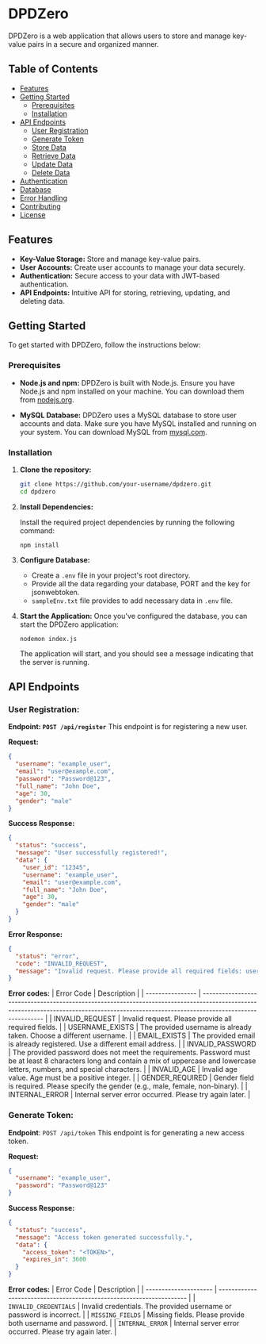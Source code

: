 # DPDZero

DPDZero is a web application that allows users to store and manage key-value pairs in a secure and organized manner.

## Table of Contents

- [Features](#features)
- [Getting Started](#getting-started)
  - [Prerequisites](#prerequisites)
  - [Installation](#installation)
- [API Endpoints](#api-endpoints)
  - [User Registration](#user-registration)
  - [Generate Token](#generate-token)
  - [Store Data](#store-data)
  - [Retrieve Data](#retrieve-data)
  - [Update Data](#update-data)
  - [Delete Data](#delete-data)
- [Authentication](#authentication)
- [Database](#database)
- [Error Handling](#error-handling)
- [Contributing](#contributing)
- [License](#license)

## Features

- **Key-Value Storage:** Store and manage key-value pairs.
- **User Accounts:** Create user accounts to manage your data securely.
- **Authentication:** Secure access to your data with JWT-based authentication.
- **API Endpoints:** Intuitive API for storing, retrieving, updating, and deleting data.

## Getting Started

To get started with DPDZero, follow the instructions below:

### Prerequisites

- **Node.js and npm:** DPDZero is built with Node.js. Ensure you have Node.js and npm installed on your machine. You can download them from [nodejs.org](https://nodejs.org/).

- **MySQL Database:** DPDZero uses a MySQL database to store user accounts and data. Make sure you have MySQL installed and running on your system. You can download MySQL from [mysql.com](https://www.mysql.com/).

### Installation

1. **Clone the repository:**

   ```bash
   git clone https://github.com/your-username/dpdzero.git
   cd dpdzero
   ```

2. **Install Dependencies:**

   Install the required project dependencies by running the following command:

   ```
   npm install
   ```

3. **Configure Database:**

   - Create a `.env` file in your project's root directory.
   - Provide all the data regarding your database, PORT and the key for jsonwebtoken.
   - `sampleEnv.txt` file provides to add necessary data in `.env` file.

4. **Start the Application:**
   Once you've configured the database, you can start the DPDZero application:
   ```
   nodemon index.js
   ```
   The application will start, and you should see a message indicating that the server is running.

## API Endpoints

### User Registration:

**Endpoint: `POST /api/register`**
This endpoint is for registering a new user.

**Request:**

```json
{
  "username": "example_user",
  "email": "user@example.com",
  "password": "Password@123",
  "full_name": "John Doe",
  "age": 30,
  "gender": "male"
}
```

**Success Response:**

```json
{
  "status": "success",
  "message": "User successfully registered!",
  "data": {
    "user_id": "12345",
    "username": "example_user",
    "email": "user@example.com",
    "full_name": "John Doe",
    "age": 30,
    "gender": "male"
  }
}
```

**Error Response:**

```json
{
  "status": "error",
  "code": "INVALID_REQUEST",
  "message": "Invalid request. Please provide all required fields: username, email, password, full_name."
}
```

**Error codes:**
| Error Code | Description |
| ---------------- | ---------------------------------------------------------------------------------------------------------------------------------------------------------------------------------------- |
| INVALID_REQUEST | Invalid request. Please provide all required fields. |
| USERNAME_EXISTS | The provided username is already taken. Choose a different username. |
| EMAIL_EXISTS | The provided email is already registered. Use a different email address. |
| INVALID_PASSWORD | The provided password does not meet the requirements. Password must be at least 8 characters long and contain a mix of uppercase and lowercase letters, numbers, and special characters. |
| INVALID_AGE | Invalid age value. Age must be a positive integer. |
| GENDER_REQUIRED | Gender field is required. Please specify the gender (e.g., male, female, non-binary). |
| INTERNAL_ERROR | Internal server error occurred. Please try again later. |

### Generate Token:

**Endpoint**: `POST /api/token`
This endpoint is for generating a new access token.

**Request:**

```json
{
  "username": "example_user",
  "password": "Password@123"
}
```

**Success Response:**

```json
{
  "status": "success",
  "message": "Access token generated successfully.",
  "data": {
    "access_token": "<TOKEN>",
    "expires_in": 3600
  }
}
```

**Error codes:**
| Error Code | Description |
| --------------------- | -------------------------------------------------------------------- |
| `INVALID_CREDENTIALS` | Invalid credentials. The provided username or password is incorrect. |
| `MISSING_FIELDS` | Missing fields. Please provide both username and password. |
| `INTERNAL_ERROR` | Internal server error occurred. Please try again later. |
